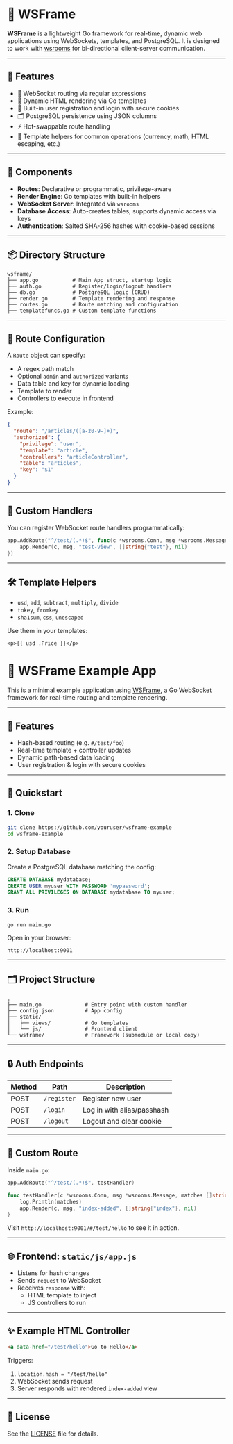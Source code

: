 # 🧩 WSFrame

**WSFrame** is a lightweight Go framework for real-time, dynamic web applications using WebSockets, templates, and PostgreSQL. It is designed to work with [wsrooms](https://github.com/joncody/wsrooms) for bi-directional client-server communication.

---

## 🚀 Features

- 📡 WebSocket routing via regular expressions
- 🔄 Dynamic HTML rendering via Go templates
- 🔐 Built-in user registration and login with secure cookies
- 🗂️ PostgreSQL persistence using JSON columns
- ⚡ Hot-swappable route handling
- 🧠 Template helpers for common operations (currency, math, HTML escaping, etc.)

---

## 🧰 Components

- **Routes**: Declarative or programmatic, privilege-aware
- **Render Engine**: Go templates with built-in helpers
- **WebSocket Server**: Integrated via `wsrooms`
- **Database Access**: Auto-creates tables, supports dynamic access via keys
- **Authentication**: Salted SHA-256 hashes with cookie-based sessions

---

## 📦 Directory Structure

```
wsframe/
├── app.go           # Main App struct, startup logic
├── auth.go          # Register/login/logout handlers
├── db.go            # PostgreSQL logic (CRUD)
├── render.go        # Template rendering and response
├── routes.go        # Route matching and configuration
├── templatefuncs.go # Custom template functions
```

---

## 🧱 Route Configuration

A `Route` object can specify:
- A regex path match
- Optional `admin` and `authorized` variants
- Data table and key for dynamic loading
- Template to render
- Controllers to execute in frontend

Example:

```json
{
  "route": "/articles/([a-z0-9-]+)",
  "authorized": {
    "privilege": "user",
    "template": "article",
    "controllers": "articleController",
    "table": "articles",
    "key": "$1"
  }
}
```

---

## 🧪 Custom Handlers

You can register WebSocket route handlers programmatically:

```go
app.AddRoute("^/test/(.*)$", func(c *wsrooms.Conn, msg *wsrooms.Message, matches []string) {
    app.Render(c, msg, "test-view", []string{"test"}, nil)
})
```

---

## 🛠 Template Helpers

- `usd`, `add`, `subtract`, `multiply`, `divide`
- `tokey`, `fromkey`
- `sha1sum`, `css`, `unescaped`

Use them in your templates:

```gohtml
<p>{{ usd .Price }}</p>
```

# 🧪 WSFrame Example App

This is a minimal example application using [WSFrame](https://github.com/joncody/wsframe), a Go WebSocket framework for real-time routing and template rendering.

---

## 🔧 Features

- Hash-based routing (e.g. `#/test/foo`)
- Real-time template + controller updates
- Dynamic path-based data loading
- User registration & login with secure cookies

---

## 🚀 Quickstart

### 1. Clone

```bash
git clone https://github.com/youruser/wsframe-example
cd wsframe-example
```

### 2. Setup Database

Create a PostgreSQL database matching the config:

```sql
CREATE DATABASE mydatabase;
CREATE USER myuser WITH PASSWORD 'mypassword';
GRANT ALL PRIVILEGES ON DATABASE mydatabase TO myuser;
```

### 3. Run

```bash
go run main.go
```

Open in your browser:

```
http://localhost:9001
```

---

## 🗂️ Project Structure

```
.
├── main.go              # Entry point with custom handler
├── config.json          # App config
├── static/
│   ├── views/           # Go templates
│   └── js/              # Frontend client
└── wsframe/             # Framework (submodule or local copy)
```

---

## 🔒 Auth Endpoints

| Method | Path      | Description   |
|--------|-----------|---------------|
| POST   | `/register` | Register new user |
| POST   | `/login`  | Log in with alias/passhash |
| POST   | `/logout` | Logout and clear cookie |

---

## 🧪 Custom Route

Inside `main.go`:

```go
app.AddRoute("^/test/(.*)$", testHandler)

func testHandler(c *wsrooms.Conn, msg *wsrooms.Message, matches []string) {
	log.Println(matches)
	app.Render(c, msg, "index-added", []string{"index"}, nil)
}
```

Visit `http://localhost:9001/#/test/hello` to see it in action.

---

## 🌐 Frontend: `static/js/app.js`

- Listens for hash changes
- Sends `request` to WebSocket
- Receives `response` with:
  - HTML template to inject
  - JS controllers to run

---

## ✨ Example HTML Controller

```html
<a data-href="/test/hello">Go to Hello</a>
```

Triggers:

1. `location.hash = "/test/hello"`
2. WebSocket sends request
3. Server responds with rendered `index-added` view

---

## 📜 License

See the [LICENSE](./LICENSE) file for details.

